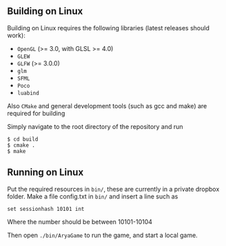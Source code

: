 ## Building on Linux

Building on Linux requires the following libraries (latest releases should work):

- `OpenGL` (>= 3.0, with GLSL >= 4.0)
- `GLEW`
- `GLFW` (>= 3.0.0) 
- `glm`
- `SFML`
- `Poco`
- `luabind`

Also `CMake` and general development tools (such as gcc and make) are required for building

Simply navigate to the root directory of the repository and run

    $ cd build
    $ cmake .
    $ make

## Running on Linux

Put the required resources in `bin/`, these are currently in a private dropbox folder. Make a file config.txt in `bin/` and insert a line such as

    set sessionhash 10101 int

Where the number should be between 10101-10104

Then open `./bin/AryaGame` to run the game, and start a local game.
